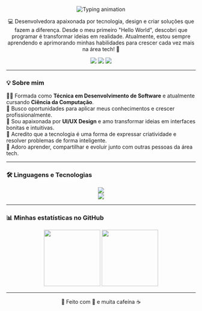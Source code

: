<p align="center">
  <img src="https://readme-typing-svg.herokuapp.com?font=Playfair+Display&size=40&duration=3000&pause=500&color=F78FB3&center=true&vCenter=true&width=700&lines=Olá, eu sou a Gabriela Correia!" alt="Typing animation" />
</p>


<p align="center">
💻 Desenvolvedora apaixonada por tecnologia, design e criar soluções que fazem a diferença.  
Desde o meu primeiro "Hello World", descobri que programar é transformar ideias em realidade.  
Atualmente, estou sempre aprendendo e aprimorando minhas habilidades para crescer cada vez mais na área tech! 🚀  
</p>

<p align="center">
  <a href="https://www.linkedin.com/in/SEU-LINKEDIN" target="_blank"><img src="https://img.shields.io/badge/LinkedIn-f78fb3?style=for-the-badge&logo=linkedin&logoColor=white"/></a>
  <a href="mailto:SEUEMAIL@gmail.com"><img src="https://img.shields.io/badge/Gmail-f8a5c2?style=for-the-badge&logo=gmail&logoColor=white"/></a>
  <a href="https://SEUSITE.com" target="_blank"><img src="https://img.shields.io/badge/Portfólio-ffcce0?style=for-the-badge&logo=vercel&logoColor=white"/></a>
</p>

---

### 💡 Sobre mim  

👩‍💻 Formada como **Técnica em Desenvolvimento de Software** e atualmente cursando **Ciência da Computação**.  
💼 Busco oportunidades para aplicar meus conhecimentos e crescer profissionalmente.  
🎨 Sou apaixonada por **UI/UX Design** e amo transformar ideias em interfaces bonitas e intuitivas.  
💬 Acredito que a tecnologia é uma forma de expressar criatividade e resolver problemas de forma inteligente.  
🌷 Adoro aprender, compartilhar e evoluir junto com outras pessoas da área tech.

---

### 🛠️ Linguagens e Tecnologias

<p align="center">
  <!-- Linguagens -->
  <img src="https://skillicons.dev/icons?i=java,javascript,html,css,mysql" /><br>
  <!-- Ferramentas -->
  <img src="https://skillicons.dev/icons?i=vscode,git,github,figma" />
</p>

---

### 📊 Minhas estatísticas no GitHub

<p align="center">
  <img height="150em" src="https://github-readme-stats.vercel.app/api?username=SEU_USUARIO&show_icons=true&theme=rose_pine&hide_border=true&title_color=f78fb3&icon_color=f8a5c2" />
  <img height="150em" src="https://github-readme-stats.vercel.app/api/top-langs/?username=SEU_USUARIO&layout=compact&langs_count=7&theme=rose_pine&hide_border=true&title_color=f78fb3" />
</p>

---

<p align="center">🌷 Feito com 💜 e muita cafeína ☕</p>


